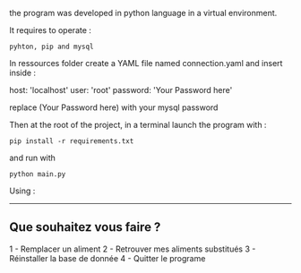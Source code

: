 the program was developed in python language in a virtual environment.

It requires to operate :
	
	pyhton, pip and mysql

In ressources folder create a YAML file named connection.yaml and insert inside :

host: 'localhost'
user: 'root'
password: 'Your Password here'

replace (Your Password here) with your mysql password 

Then at the root of the project, in a terminal launch the program with :

	pip install -r requirements.txt

and run with

	python main.py

Using :

-------------------------------------------------------------------------------------------------------------------
Que souhaitez vous faire ?
-------------------------------------------------------------------------------------------------------------------

1 - Remplacer un aliment
2 - Retrouver mes aliments substitués
3 - Réinstaller la base de donnée
4 - Quitter le programe

